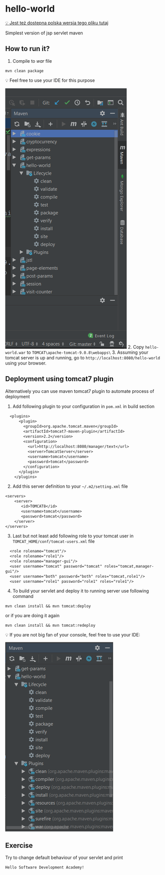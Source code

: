 # hello-world

[:bulb: Jest też dostępna polska wersja tego pliku tutaj](README.pl.md)

Simplest version of jsp servlet maven

## How to run it?

1. Compile to *war* file
```
mvn clean package
```
:bulb: Feel free to use your IDE for this purpose
   
![.images/ide.png](.images/ide.png)
2. Copy `hello-world.war` to `TOMCAT\apache-tomcat-9.0.8\webapps\`
3. Assuming your tomcat server is up and running, go to `http://localhost:8080/hello-world` using your browser.

## Deployment using tomcat7 plugin
Alternatively you can use maven tomcat7 plugin to automate process of deployment
1. Add following plugin to your configuration in `pom.xml` in build section
```
  <plugins>
      <plugin>
        <groupId>org.apache.tomcat.maven</groupId>
        <artifactId>tomcat7-maven-plugin</artifactId>
        <version>2.2</version>
        <configuration>
          <url>http://localhost:8080/manager/text</url>
          <server>TomcatServer</server>
          <username>tomcat</username>
          <password>tomcat</password>
        </configuration>
      </plugin>
    </plugins>
```
2. Add this server definition to your `~/.m2/setting.xml` file
```
<servers>  
    <server>
       <id>TOMCAT8</id>
       <username>tomcat</username>
       <password>tomcat</password>
    </server>
</servers> 
```
3. Last but not least add following role to your tomcat user in `TOMCAT_HOME/conf/tomcat-users.xml` file
```
  <role rolename="tomcat"/>
  <role rolename="role1"/>
  <role rolename="manager-gui"/>
  <user username="tomcat" password="tomcat" roles="tomcat,manager-gui"/>
  <user username="both" password="both" roles="tomcat,role1"/>
  <user username="role1" password="role1" roles="role1"/>
```
4. To build your servlet and deploy it to running server use following command
```
mvn clean install && mvn tomcat:deploy
```
or if you are doing it again
```
mvn clean install && mvn tomcat:redeploy
```
:bulb: If you are not big fan of your console, feel free to use your IDE:

![.images/deploy_plugin.png](.images/deploy_plugin.png)

## Exercise

Try to change default behaviour of your servlet and print 
```
Hello Software Development Academy!
```
